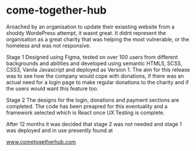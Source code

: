 ﻿# come-together-hub

Aroached by an organisation to update their exiasting website from a shoddy WordePress attempt, it wasnt great. It didnt represent the organisation as a great charity that was helping the most vulnerable, or the homeless and was not responsive.
  
  Stage 1
  Designed using Figma, tested on over 100 users from different backgrounds and abilities and developed using semantic HTML5, SCSS, CSS3, Vanila Javascript and deployed as Version 1. The aim for this release was to see how the company would cope with donations, if there was an actual need for a login page to make regular donations to the charity and if the users would want this feature too.

  Stage 2
The designs for the login, donations and payment sections are completed. The code has been preapred for this eventuality and a framework selected which is React once UX Testing is complete.

After 12 months it was decided that stage 2 was not needed and stage 1 was deployed and in use presently found at 

www.cometogetherhub.com
